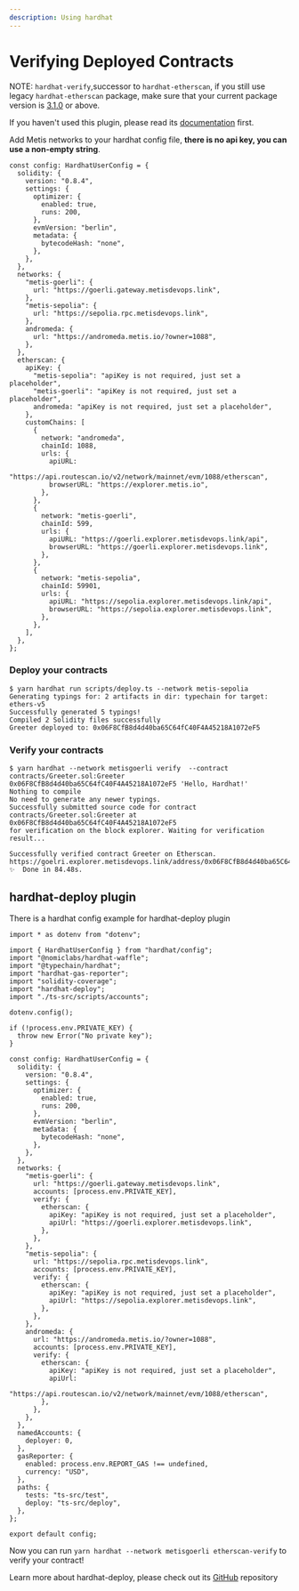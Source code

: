 ```yaml
---
description: Using hardhat
---
```


# Verifying Deployed Contracts

NOTE: `hardhat-verify`,successor to `hardhat-etherscan`, if you still use legacy `hardhat-etherscan` package, make sure that your current package version is [3.1.0](https://github.com/NomicFoundation/hardhat/releases/tag/%40nomiclabs%2Fhardhat-etherscan%403.1.0) or above.

If you haven't used this plugin, please read its [documentation](https://hardhat.org/hardhat-runner/plugins/nomicfoundation-hardhat-verify) first.

Add Metis networks to your hardhat config file, **there is no api key, you can use a non-empty string**.

```solidity
const config: HardhatUserConfig = {
  solidity: {
    version: "0.8.4",
    settings: {
      optimizer: {
        enabled: true,
        runs: 200,
      },
      evmVersion: "berlin",
      metadata: {
        bytecodeHash: "none",
      },
    },
  },
  networks: {
    "metis-goerli": {
      url: "https://goerli.gateway.metisdevops.link",
    },
    "metis-sepolia": {
      url: "https://sepolia.rpc.metisdevops.link",
    },
    andromeda: {
      url: "https://andromeda.metis.io/?owner=1088",
    },
  },
  etherscan: {
    apiKey: {
      "metis-sepolia": "apiKey is not required, just set a placeholder",
      "metis-goerli": "apiKey is not required, just set a placeholder",
      andromeda: "apiKey is not required, just set a placeholder",
    },
    customChains: [
      {
        network: "andromeda",
        chainId: 1088,
        urls: {
          apiURL:
            "https://api.routescan.io/v2/network/mainnet/evm/1088/etherscan",
          browserURL: "https://explorer.metis.io",
        },
      },
      {
        network: "metis-goerli",
        chainId: 599,
        urls: {
          apiURL: "https://goerli.explorer.metisdevops.link/api",
          browserURL: "https://goerli.explorer.metisdevops.link",
        },
      },
      {
        network: "metis-sepolia",
        chainId: 59901,
        urls: {
          apiURL: "https://sepolia.explorer.metisdevops.link/api",
          browserURL: "https://sepolia.explorer.metisdevops.link",
        },
      },
    ],
  },
};
```

### Deploy your contracts

```
$ yarn hardhat run scripts/deploy.ts --network metis-sepolia
Generating typings for: 2 artifacts in dir: typechain for target: ethers-v5
Successfully generated 5 typings!
Compiled 2 Solidity files successfully
Greeter deployed to: 0x06F8CfB8d4d40ba65C64fC40F4A45218A1072eF5
```

### Verify your contracts

```
$ yarn hardhat --network metisgoerli verify  --contract contracts/Greeter.sol:Greeter 0x06F8CfB8d4d40ba65C64fC40F4A45218A1072eF5 'Hello, Hardhat!' 
Nothing to compile
No need to generate any newer typings.
Successfully submitted source code for contract
contracts/Greeter.sol:Greeter at 0x06F8CfB8d4d40ba65C64fC40F4A45218A1072eF5
for verification on the block explorer. Waiting for verification result...

Successfully verified contract Greeter on Etherscan.
https://goelri.explorer.metisdevops.link/address/0x06F8CfB8d4d40ba65C64fC40F4A45218A1072eF5#code
✨  Done in 84.48s.
```

## hardhat-deploy plugin

There is a hardhat config example for hardhat-deploy plugin

```solidity
import * as dotenv from "dotenv";

import { HardhatUserConfig } from "hardhat/config";
import "@nomiclabs/hardhat-waffle";
import "@typechain/hardhat";
import "hardhat-gas-reporter";
import "solidity-coverage";
import "hardhat-deploy";
import "./ts-src/scripts/accounts";

dotenv.config();

if (!process.env.PRIVATE_KEY) {
  throw new Error("No private key");
}

const config: HardhatUserConfig = {
  solidity: {
    version: "0.8.4",
    settings: {
      optimizer: {
        enabled: true,
        runs: 200,
      },
      evmVersion: "berlin",
      metadata: {
        bytecodeHash: "none",
      },
    },
  },
  networks: {
    "metis-goerli": {
      url: "https://goerli.gateway.metisdevops.link",
      accounts: [process.env.PRIVATE_KEY],
      verify: {
        etherscan: {
          apiKey: "apiKey is not required, just set a placeholder",
          apiUrl: "https://goerli.explorer.metisdevops.link",
        },
      },
    },
    "metis-sepolia": {
      url: "https://sepolia.rpc.metisdevops.link",
      accounts: [process.env.PRIVATE_KEY],
      verify: {
        etherscan: {
          apiKey: "apiKey is not required, just set a placeholder",
          apiUrl: "https://sepolia.explorer.metisdevops.link",
        },
      },
    },
    andromeda: {
      url: "https://andromeda.metis.io/?owner=1088",
      accounts: [process.env.PRIVATE_KEY],
      verify: {
        etherscan: {
          apiKey: "apiKey is not required, just set a placeholder",
          apiUrl:
            "https://api.routescan.io/v2/network/mainnet/evm/1088/etherscan",
        },
      },
    },
  },
  namedAccounts: {
    deployer: 0,
  },
  gasReporter: {
    enabled: process.env.REPORT_GAS !== undefined,
    currency: "USD",
  },
  paths: {
    tests: "ts-src/test",
    deploy: "ts-src/deploy",
  },
};

export default config;
```

Now you can run `yarn hardhat --network metisgoerli etherscan-verify` to verify your contract!

Learn more about hardhat-deploy, please check out its [GitHub](https://github.com/wighawag/hardhat-deploy#4-hardhat-etherscan-verify) repository
